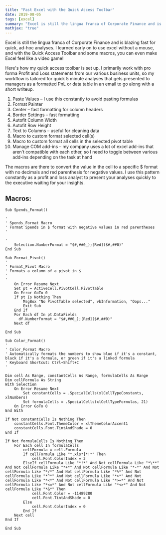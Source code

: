 ```yaml
---
title: "Fast Excel with the Quick Access Toolbar"
date: 2019-08-05
tags: [excel]
summary: "Excel is still the lingua franca of Corporate Finance and is blazing fast for quick, ad-hoc analyses. I learned early on to use excel without a mouse, and with the Quick Access Toolbar and some macros, you can even make Excel feel like a video game!"
mathjax: "true"
---
```


Excel is still the lingua franca of Corporate Finance and is blazing fast for quick, ad-hoc analyses. I learned early on to use excel without a mouse, and with the Quick Access Toolbar and some macros, you can even make Excel feel like a video game!

Here's how my quick access toolbar is set up. I primarily work with pro forma Profit and Loss statements from our various business units, so my workflow is tailored for quick 5 minute analyses that gets presented to managers as a formatted PnL or data table in an email to go along with a short writeup.

1. Paste Values – I use this constantly to avoid pasting formulas
2. Format Painter
3. Center – fast formatting for column headers
4. Border Settings – fast formatting
5. Autofit Column Width
6. Autofit Row Height
7. Text to Columns – useful for cleaning data
8. Macro to custom format selected cell(s)
9. Macro to custom format all cells in the selected pivot table
10. Manage COM add-ins – my company uses a lot of excel add-ins that aren’t compatible with each other, so I need to toggle between various add-ins depending on the task at hand

The macros are there to convert the value in the cell to a specific $ format with no decimals and red parenthesis for negative values. I use this pattern constantly as a profit and loss analyst to present your analyses quickly to the executive waiting for your insights.

## Macros:
```
Sub Spends_Format()

'
' Spends_Format Macro
' Format Spends in $ format with negative values in red parentheses
'

'
    Selection.NumberFormat = "$#,##0_);[Red]($#,##0)"
End Sub
```
```
Sub Format_Pivot()
'
' Format_Pivot Macro
' Formats a column of a pivot in $
'
'
    On Error Resume Next
    Set pt = ActiveCell.PivotCell.PivotTable
    On Error GoTo 0
    If pt Is Nothing Then
        MsgBox "No PivotTable selected", vbInformation, "Oops..."
        Exit Sub
    End If
    For Each df In pt.DataFields
      df.NumberFormat = "$#,##0_);[Red]($#,##0)"
    Next df

End Sub
```
```
Sub Color_Format()
'
' Color_Format Macro
' Automatically formats the numbers to show blue if it's a constant, black if it's a formula, or green if it's a linked formula
' Keyboard Shortcut: Ctrl+Shift+C
'

Dim cell As Range, constantCells As Range, formulaCells As Range
Dim cellFormula As String
With Selection
    On Error Resume Next
        Set constantCells = .SpecialCells(xlCellTypeConstants, xlNumbers)
        Set formulaCells = .SpecialCells(xlCellTypeFormulas, 21)
    On Error GoTo 0
End With

If Not constantCells Is Nothing Then
    constantCells.Font.ThemeColor = xlThemeColorAccent1
    constantCells.Font.TintAndShade = 0
End If

If Not formulaCells Is Nothing Then
    For Each cell In formulaCells
        cellFormula = cell.Formula
        If cellFormula Like "*.xls*]*!*" Then
            cell.Font.ColorIndex = 3
        ElseIf cellFormula Like "*!*" And Not cellFormula Like "*\**" And Not cellFormula Like "*+*" And Not cellFormula Like "*-*" And Not cellFormula Like "*/*" And Not cellFormula Like "*%*" And Not cellFormula Like "*^*" And Not cellFormula Like "*>*" And Not cellFormula Like "*<*" And Not cellFormula Like "*>=*" And Not cellFormula Like "*<=*" And Not cellFormula Like "*<>*" And Not cellFormula Like "*&*" Then
            cell.Font.Color = -11489280
            cell.Font.TintAndShade = 0
        Else
            cell.Font.ColorIndex = 0
        End If
    Next cell
End If

End Sub

```
 